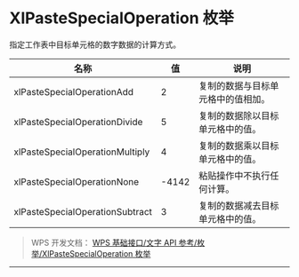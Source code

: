 # XlPasteSpecialOperation 枚举

指定工作表中目标单元格的数字数据的计算方式。

| 名称                            | 值    | 说明                               |
|---------------------------------|-------|------------------------------------|
| xlPasteSpecialOperationAdd      | 2     | 复制的数据与目标单元格中的值相加。 |
| xlPasteSpecialOperationDivide   | 5     | 复制的数据除以目标单元格中的值。   |
| xlPasteSpecialOperationMultiply | 4     | 复制的数据乘以目标单元格中的值。   |
| xlPasteSpecialOperationNone     | -4142 | 粘贴操作中不执行任何计算。         |
| xlPasteSpecialOperationSubtract | 3     | 复制的数据减去目标单元格中的值。   |

> WPS 开发文档： [WPS 基础接口/文字 API 参考/枚举/XlPasteSpecialOperation 枚举](https://qn.cache.wpscdn.cn/encs/doc/office_v19/topics/WPS%20%E5%9F%BA%E7%A1%80%E6%8E%A5%E5%8F%A3/%E6%96%87%E5%AD%97%20API%20%E5%8F%82%E8%80%83/%E6%9E%9A%E4%B8%BE/XlPasteSpecialOperation%20%E6%9E%9A%E4%B8%BE.html)

------------------------------------------------------------------------
